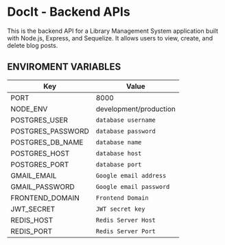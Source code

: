 # DocIt - Backend APIs

This is the backend API for a Library Management System application built with Node.js, Express, and Sequelize. It allows users to view, create, and delete blog posts.

## ENVIROMENT VARIABLES

| Key             | Value                   |
| --------------- | ----------------------- |
| PORT            | 8000                    |
| NODE_ENV        | development/production  |
| POSTGRES_USER     | `database username`     |
| POSTGRES_PASSWORD     | `database password`     |
| POSTGRES_DB_NAME         | `database name`         |
| POSTGRES_HOST         | `database host`         |
| POSTGRES_PORT         | `database port`         |
| GMAIL_EMAIL     | `Google email address`  |
| GMAIL_PASSWORD  | `Google email password` |
| FRONTEND_DOMAIN | `Frontend Domain`       |
| JWT_SECRET      | `JWT secret key`        |
| REDIS_HOST      | `Redis Server Host`     |
| REDIS_PORT      | `Redis Server Port`     |
